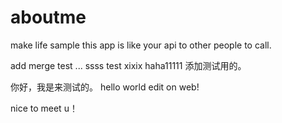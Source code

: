 aboutme
=======

make life sample
this app is like your api to other people to call.

add merge test ...
ssss test
xixix
haha11111
添加测试用的。

你好，我是来测试的。
hello world edit on web!

nice to meet u！

